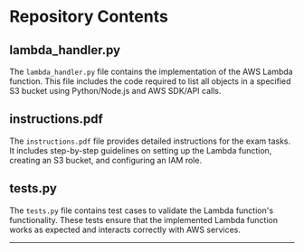 # Repository Contents

## lambda_handler.py

The `lambda_handler.py` file contains the implementation of the AWS Lambda function. This file includes the code required to list all objects in a specified S3 bucket using Python/Node.js and AWS SDK/API calls.

## instructions.pdf

The `instructions.pdf` file provides detailed instructions for the exam tasks. It includes step-by-step guidelines on setting up the Lambda function, creating an S3 bucket, and configuring an IAM role.

## tests.py

The `tests.py` file contains test cases to validate the Lambda function's functionality. These tests ensure that the implemented Lambda function works as expected and interacts correctly with AWS services.

---


